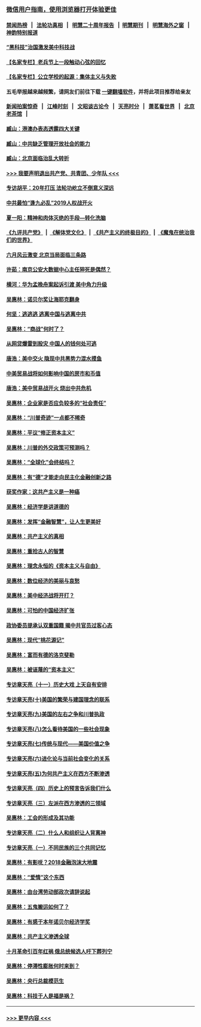 ### [微信用户指南，使用浏览器打开体验更佳](https://github.com/gfw-breaker/banned-news1/blob/master/indexes/wechat-guide.md?t=0)
#### [禁闻热榜](热点新闻.md?t=0)  &nbsp;&nbsp;|&nbsp;&nbsp; [法轮功真相](https://github.com/gfw-breaker/truth/blob/master/README.md?t=0) &nbsp;&nbsp;|&nbsp;&nbsp; [明慧二十周年报告](https://github.com/gfw-breaker/mh-reports/blob/master/README.md?t=0) &nbsp;&nbsp;|&nbsp;&nbsp;[明慧期刊](https://github.com/gfw-breaker/mh-qikan) &nbsp;&nbsp;|&nbsp;&nbsp; [明慧海外之窗](https://github.com/gfw-breaker/mh-news/blob/master/README.md?t=0) &nbsp;&nbsp;|&nbsp;&nbsp; [神韵特别报道](https://github.com/gfw-breaker/mh-news/blob/master/shenyun.md?t=0)
#### [“黑科技”治国激发美中科技战](../pages/nsc423/n11638056.md?t=02081333) 
#### [【名家专栏】老兵节上一段触动心弦的回忆](../pages/nsc423/n11646016.md?t=02081333) 
#### [【名家专栏】公立学校的起源：集体主义与失败](../pages/nsc423/n11601833.md?t=02081333) 
#### 五毛举报越来越频繁，请网友们前往下载 [一键翻墙软件](https://github.com/gfw-breaker/ssr-accounts)，并将此项目推荐给亲友
#### [新闻拍案惊奇](https://github.com/gfw-breaker/banned-news1/blob/master/pages/link4.md) &nbsp;&nbsp;|&nbsp;&nbsp; [江峰时刻](https://github.com/gfw-breaker/banned-news1/blob/master/pages/link4.md) &nbsp;&nbsp;|&nbsp;&nbsp; [文昭谈古论今](https://github.com/gfw-breaker/banned-news1/blob/master/pages/link4.md) &nbsp;&nbsp;|&nbsp;&nbsp; [天亮时分](https://github.com/gfw-breaker/banned-news1/blob/master/pages/link4.md) &nbsp;&nbsp;|&nbsp;&nbsp; [萧茗看世界](https://github.com/gfw-breaker/banned-news1/blob/master/pages/link4.md) &nbsp;&nbsp;|&nbsp;&nbsp; [北京老茶馆](https://github.com/gfw-breaker/banned-news1/blob/master/pages/link4.md) &nbsp;&nbsp;|&nbsp;&nbsp; 
#### [臧山：港澳办表态透露四大关键](../pages/nsc423/n11421628.md?t=02081333) 
#### [臧山：中共缺乏管理开放社会的能力](../pages/nsc423/n11407457.md?t=02081333) 
#### [臧山：北京面临治乱大转折](../pages/nsc423/n11406895.md?t=02081333) 
#### [>>> 我要声明退出共产党、共青团、少年队 <<<](https://github.com/begood0513/goodnews/blob/master/quit/letter.md) 
#### [专访胡平：20年打压 法轮功屹立不倒意义深远](../pages/nsc423/n11398800.md?t=02081333) 
#### [中共最怕“逢九必乱”2019人权战开火](../pages/nsc423/n11385248.md?t=02081333) 
#### [夏一阳：精神和肉体灭绝的手段—转化洗脑](../pages/nsc423/n11368250.md?t=02081333) 
#### [《九评共产党》](https://github.com/begood0513/9ping.md/blob/master/README.md) &nbsp;|&nbsp; [《解体党文化》](../../../../jtdwh.md/blob/master/README.md)  &nbsp;|&nbsp; [《共产主义的终极目的》](../../../../gczydzjmd.md/blob/master/README.md) &nbsp;|&nbsp; [《魔鬼在统治我们的世界》](../../../../mgztzwmdsj.md/blob/master/README.md) 
#### [六月风云激变 北京当局面临三条路](../pages/nsc423/n11313668.md?t=02081333) 
#### [许茹：南京公安大数据中心主任猝死是偶然？](../pages/nsc423/n11064744.md?t=02081333) 
#### [横河：华为孟晚舟案起诉引渡 美中角力升级](../pages/nsc423/n11027230.md?t=02081333) 
#### [吴惠林：诺贝尔奖让海耶克翻身](../pages/nsc423/n10890049.md?t=02081333) 
#### [何坚：逃逃逃 逃离中国与逃离中共](../pages/nsc423/n10592891.md?t=02081333) 
#### [吴惠林：“商战”何时了？](../pages/nsc423/n10573558.md?t=02081333) 
#### [从网贷爆雷到股灾 中国人的钱何处可逃](../pages/nsc423/n10572800.md?t=02081333) 
#### [唐浩：美中交火 隐现中共黑势力混水摸鱼](../pages/nsc423/n10544040.md?t=02081333) 
#### [中美贸易战将如何影响中国的房市和币值](../pages/nsc423/n10543697.md?t=02081333) 
#### [唐浩：美中贸易战开火 烧出中共危机](../pages/nsc423/n10540126.md?t=02081333) 
#### [吴惠林：企业家是否应负较多的“社会责任”](../pages/nsc423/n10535022.md?t=02081333) 
#### [吴惠林：“川普奇迹”一点都不稀奇](../pages/nsc423/n10512808.md?t=02081333) 
#### [吴惠林：平议“修正资本主义”](../pages/nsc423/n10495724.md?t=02081333) 
#### [吴惠林：川普的外交政策可预测吗？](../pages/nsc423/n10462387.md?t=02081333) 
#### [吴惠林：“全球化”会终结吗？](../pages/nsc423/n10452838.md?t=02081333) 
#### [吴惠林：有“德”才能走向民主化金融创新之路](../pages/nsc423/n10432292.md?t=02081333) 
#### [获奖作家：这共产主义是一种癌](../pages/nsc423/n10431541.md?t=02081333) 
#### [吴惠林：经济学是讲道德的](../pages/nsc423/n10398014.md?t=02081333) 
#### [吴惠林：发挥“金融智慧”，让人生更美好](../pages/nsc423/n10375019.md?t=02081333) 
#### [吴惠林：共产主义的真相](../pages/nsc423/n10351394.md?t=02081333) 
#### [吴惠林：重拾古人的智慧](../pages/nsc423/n10337691.md?t=02081333) 
#### [吴惠林：理念永恒的《资本主义与自由》](../pages/nsc423/n10316274.md?t=02081333) 
#### [吴惠林：数位经济的美丽与哀愁](../pages/nsc423/n10292946.md?t=02081333) 
#### [吴惠林：美中经济战将开打？](../pages/nsc423/n10258825.md?t=02081333) 
#### [吴惠林：可怕的中国经济扩张](../pages/nsc423/n10219147.md?t=02081333) 
#### [政协委员提承认双重国籍 揭中共官员过客心态](../pages/nsc423/n10208809.md?t=02081333) 
#### [吴惠林：现代“桃花源记”](../pages/nsc423/n10185234.md?t=02081333) 
#### [吴惠林：富而有德的洛克斐勒](../pages/nsc423/n10142264.md?t=02081333) 
#### [吴惠林：被诬蔑的“资本主义”](../pages/nsc423/n10124816.md?t=02081333) 
#### [专访章天亮（十一）历史大戏 上天自有安排](../pages/nsc423/n10094905.md?t=02081333) 
#### [专访章天亮(十)美国的繁荣与建国理念的联系](../pages/nsc423/n10094899.md?t=02081333) 
#### [专访章天亮(九)美国的左右之争和川普执政](../pages/nsc423/n10094889.md?t=02081333) 
#### [专访章天亮(八)怎么看待美国的一些社会现象](../pages/nsc423/n10094857.md?t=02081333) 
#### [专访章天亮(七)传统与现代——美国价值之争](../pages/nsc423/n10093140.md?t=02081333) 
#### [专访章天亮(六)进化论与当前社会变化的关系](../pages/nsc423/n10092036.md?t=02081333) 
#### [专访章天亮(五)为何共产主义在西方不断渗透](../pages/nsc423/n10083620.md?t=02081333) 
#### [专访章天亮（四）历史上的预言告诉我们什么](../pages/nsc423/n10083606.md?t=02081333) 
#### [专访章天亮（三）左派在西方渗透的三领域](../pages/nsc423/n10081115.md?t=02081333) 
#### [吴惠林：工会的形成及其功能](../pages/nsc423/n10080633.md?t=02081333) 
#### [专访章天亮（二）什么人和组织让人背离神](../pages/nsc423/n10076637.md?t=02081333) 
#### [专访章天亮（一）不同民族的三个共同记忆](../pages/nsc423/n10074188.md?t=02081333) 
#### [吴惠林：有影呒？2018金融泡沫大地震](../pages/nsc423/n10040534.md?t=02081333) 
#### [吴惠林：“爱情”这个东西](../pages/nsc423/n10019423.md?t=02081333) 
#### [吴惠林：由台湾劳动部政次请辞说起](../pages/nsc423/n9979679.md?t=02081333) 
#### [吴惠林：五鬼搬运如何了？](../pages/nsc423/n9925338.md?t=02081333) 
#### [吴惠林：有感于本年诺贝尔经济学奖](../pages/nsc423/n9871883.md?t=02081333) 
#### [吴惠林：共产主义渗透全球](../pages/nsc423/n9812748.md?t=02081333) 
#### [十月革命引百年红祸 俄总统候选人吁下葬列宁](../pages/nsc423/n9810182.md?t=02081333) 
#### [吴惠林：停滞性膨胀何时来到？](../pages/nsc423/n9764136.md?t=02081333) 
#### [吴惠林：央行总裁模范生](../pages/nsc423/n9728134.md?t=02081333) 
#### [吴惠林：科技于人是福是祸？](../pages/nsc423/n9672982.md?t=02081333) 

----
#### [ >>> 更早内容 <<< ](../indexes/nsc423-earlier.md)
